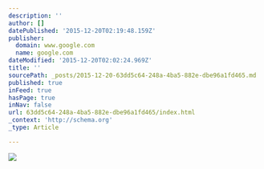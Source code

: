 ```yaml
---
description: ''
author: []
datePublished: '2015-12-20T02:19:48.159Z'
publisher:
  domain: www.google.com
  name: google.com
dateModified: '2015-12-20T02:02:24.969Z'
title: ''
sourcePath: _posts/2015-12-20-63dd5c64-248a-4ba5-882e-dbe96a1fd465.md
published: true
inFeed: true
hasPage: true
inNav: false
url: 63dd5c64-248a-4ba5-882e-dbe96a1fd465/index.html
_context: 'http://schema.org'
_type: Article

---
```

![](http://coolpcwallpapers.com/wp-content/uploads/2013/12/Landscape-One-Tree-Hill-Wallpaper-1200x1920.jpg)